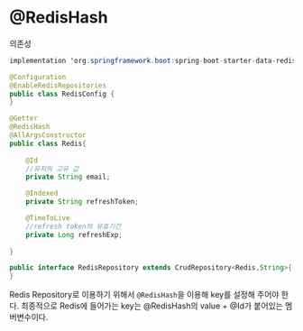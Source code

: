 # @RedisHash



의존성

```java
implementation 'org.springframework.boot:spring-boot-starter-data-redis'
```



```java
@Configuration
@EnableRedisRepositories
public class RedisConfig {
}
```



```java
@Getter
@RedisHash
@AllArgsConstructor
public class Redis{
    
    @Id
    //유저의 고유 값
    private String email;

    @Indexed
    private String refreshToken;

    @TimeToLive
    //refresh token의 유효기간
    private Long refreshExp;
    
}
```



```java
public interface RedisRepository extends CrudRepository<Redis,String>{
}
```





Redis Repository로 이용하기 위해서 `@RedisHash`을 이용해 key를 설정해 주어야 한다. 최종적으로 Redis에 들어가는 key는 @RedisHash의 value + @Id가 붙어있는 멤버변수이다.